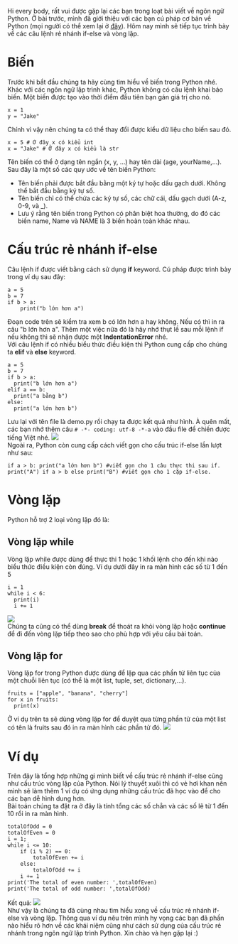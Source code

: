 Hi every body, rất vui được gặp lại các bạn trong loạt bài viết về ngôn ngữ Python. Ở bài trước, mình đã giới thiệu với các bạn cú pháp cơ bản về Python (mọi người có thể xem lại ở [đây](https://viblo.asia/p/python-language-LzD5dJDeZjY)). Hôm nay mình sẽ tiếp tục trình bày về các câu lệnh rẻ nhánh if-else và vòng lặp.
# Biến
Trước khi bắt đầu chúng ta hãy cùng tìm hiểu về biến trong Python nhé.<br>
Khác với các ngôn ngữ lập trình khác, Python không có câu lệnh khai báo biến. Một biến được tạo vào thời điểm đầu tiên bạn gán giá trị cho nó.
```
x = 1
y = "Jake"
```
Chính vì vậy nên chúng ta có thể thay đổi được kiểu dữ liệu cho biến sau đó.
```
x = 5 # Ở đây x có kiểu int
x = "Jake" # Ở đây x có kiểu là str
```
Tên biến có thể ở dạng tên ngắn (x, y, ...)  hay tên dài (age, yourName,...). Sau đây là một số các quy ước về tên biến Python:
* Tên biến phải được bắt đầu bằng một ký tự hoặc dấu gạch dưới. Không thể bắt đầu bằng ký tự số.
* Tên biến chỉ có thể chứa các ký tự số, các chữ cái, dấu gạch dưới (A-z, 0-9, và _).
* Lưu ý rằng tên biến trong Python có phân biệt hoa thường, do đó các biến name, Name và NAME là 3 biến hoàn toàn khác nhau.
# Cấu trúc rẻ nhánh if-else
Câu lệnh if được viết bằng cách sử dụng **if** keyword. Cú pháp được trình bày trong ví dụ sau đây:<br>
```
a = 5
b = 7
if b > a:
    print("b lớn hơn a")
```
Đoạn code trên sẽ kiểm tra xem b có lớn hơn a hay không. Nếu có thì in ra câu "b lớn hơn a". Thêm một việc nữa đó là hãy nhớ thụt lề sau mỗi lệnh if nếu không thì sẽ nhận được một **IndentationError** nhé.<br>
Với câu lệnh if có nhiều biểu thức điều kiện thì Python cung cấp cho chúng ta **elif** và **else** keyword.<br>
```
a = 5
b = 7
if b > a:
  print("b lớn hơn a")
elif a == b:
  print("a bằng b")
else:
  print("a lớn hơn b")
```
Lưu lại với tên file là demo.py rồi chạy ta được kết quả như hình. À quên mất, các bạn nhớ thêm câu `# -*- coding: utf-8 -*-a` vào đầu file để chiến được tiếng Việt nhé.
![](https://images.viblo.asia/ce223ded-9f6e-41a2-9c1f-b4774b784ab8.png)<br>
Ngoài ra, Python còn cung cấp cách viết gọn cho cấu trúc if-else lần lượt như sau:
```
if a > b: print("a lớn hơn b") #viết gọn cho 1 câu thực thi sau if.
print("A") if a > b else print("B") #viết gọn cho 1 cặp if-else.
```
# Vòng lặp
Python hỗ trợ 2 loại vòng lặp đó là:
## Vòng lặp while
Vòng lặp while được dùng để thực thi 1 hoặc 1 khối lệnh cho đến khi nào biểu thức điều kiện còn đúng. Ví dụ dưới đây in ra màn hình các số từ 1 đến 5
```
i = 1
while i < 6:
  print(i)
  i += 1
```
![](https://images.viblo.asia/184baf9f-874d-4b4e-ab5e-8061baeccb70.png)<br>
Chúng ta cũng có thể dùng **break** để thoát ra khỏi vòng lặp hoặc **continue** để đi đến vòng lặp tiếp theo sao cho phù hợp với yêu cầu bài toán.
## Vòng lặp for
Vòng lặp for trong Python được dùng để lặp qua các phần tử liên tục của một chuỗi liên tục (có thể là một list, tuple, set, dictionary,...).
```
fruits = ["apple", "banana", "cherry"]
for x in fruits:
  print(x)
```
Ở ví dụ trên ta sẽ dùng vòng lặp for để duyệt qua từng phần tử của một list có tên là fruits sau đó in ra màn hình các phần tử đó.
![](https://images.viblo.asia/87c09985-3af2-411e-a59f-d6f1597149e3.png)<br>
# Ví dụ
Trên đây là tổng hợp những gì mình biết về cấu trúc rẻ nhánh if-else cũng như cấu trúc vòng lặp của Python. Nói lý thuyết xuôi thì có vẻ hơi khan nên mình sẽ làm thêm 1 ví dụ có ứng dụng những cấu trúc đã học vào để cho các bạn dễ hình dung hơn. <br>
Bài toán chúng ta đặt ra ở đây là tính tổng các số chẳn và các số lẽ từ 1 đến 10 rồi in ra màn hình.
```
totalOfOdd = 0
totalOfEven = 0
i = 1;
while i <= 10:
	if (i % 2) == 0:
		totalOfEven += i
	else:
		totalOfOdd += i
	i += 1
print('The total of even number: ',totalOfEven)
print('The total of odd number: ',totalOfOdd)
```
Kết quả:
![](https://images.viblo.asia/129a6e2f-0a3c-45e6-9094-cf02322706f9.png)<br>
Như vậy là chúng ta đã cùng nhau tìm hiểu xong về cấu trúc rẻ nhánh if-else và vòng lặp. Thông qua ví dụ nêu trên mình hy vọng các bạn đã phần nào hiểu rõ hơn về các khái niệm cũng như cách sử dụng của cấu trúc rẻ nhánh trong  ngôn ngữ lập trình Python. Xin chào và hẹn gặp lại :)